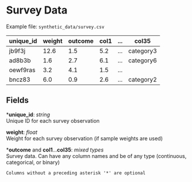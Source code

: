 # Survey Data

Example file: `synthetic_data/survey.csv` <br>

| unique_id | weight | outcome | col1 | ... | col35     |
|-----------|--------|---------|------|-----|-----------|
| jb9f3j    | 12.6   | 1.5     | 5.2  | ... | category3 |
| ad8b3b    | 1.6    | 2.7     | 6.1  | ... | category6 |
| oewf9ras  | 3.2    | 4.1     | 1.5  | ... |           |
| bncz83    | 6.0    | 0.9     | 2.6  | ... | category2 |


## Fields <br>
***unique_id**: _string_ <br>
Unique ID for each survey observation

**weight**: _float_ <br>
Weight for each survey observation (if sample weights are used)

***outcome** and **col1**...**col35**: _mixed types_ <br>
Survey data. Can have any column names and be of any type (continuous, categorical, or binary)

```{note}
Columns without a preceding asterisk '*' are optional
```
